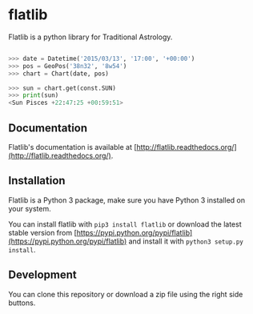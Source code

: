 # flatlib

Flatlib is a python library for Traditional Astrology.

```python

>>> date = Datetime('2015/03/13', '17:00', '+00:00')
>>> pos = GeoPos('38n32', '8w54')
>>> chart = Chart(date, pos)

>>> sun = chart.get(const.SUN)
>>> print(sun)
<Sun Pisces +22:47:25 +00:59:51>

```

## Documentation

Flatlib's documentation is available at [http://flatlib.readthedocs.org/](http://flatlib.readthedocs.org/).


## Installation

Flatlib is a Python 3 package, make sure you have Python 3 installed on your system. 

You can install flatlib with `pip3 install flatlib` or download the latest stable version from [https://pypi.python.org/pypi/flatlib](https://pypi.python.org/pypi/flatlib) and install it with `python3 setup.py install`. 


## Development

You can clone this repository or download a zip file using the right side buttons. 